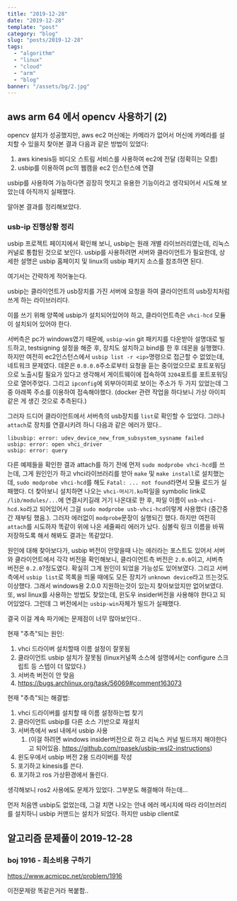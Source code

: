 ```yaml
---
title: "2019-12-28"
date: "2019-12-28"
template: "post"
category: "blog"
slug: "posts/2019-12-28"
tags: 
  - "algorithm"
  - "linux"
  - "cloud"
  - "arm"
  - "blog"
banner: "/assets/bg/2.jpg"
---
```


## aws arm 64 에서 opencv 사용하기 (2) 

opencv 설치가 성공했지만, aws ec2 머신에는 카메라가 없어서 머신에 카메라를 설치할 수 있을지 찾아본 결과 다음과 같은 방법이 있었다:

1. aws kinesis등 비디오 스트림 서비스를 사용하여 ec2에 전달 (정확히는 모름)
2. usbip를 이용하여 pc의 웹캠을 ec2 인스턴스에 연결

usbip를 사용하여 가능하다면 굉장히 멋지고 유용한 기능이라고 생각되어서 시도해 보았는데 아직까지 실패했다.

알아본 결과를 정리해보았다.

### usb-ip 진행상황 정리

usbip 프로젝트 페이지에서 확인해 보니, usbip는 원래 개별 라이브러리였는데, 리눅스 커널로 통합된 것으로 보인다. usbip를 사용하려면 서버와 클라이언트가 필요한데, 상세한 설명은 usbip 홈페이지 및 linux의 usbip 패키지 소스를 참조하면 된다.

여기서는 간략하게 적어놓는다.

usbip는 클라이언트가 usb장치를 가진 서버에 요청을 하여 클라이언트의 usb장치처럼 쓰게 하는 라이브러리다.

이를 쓰기 위해 양쪽에 usbip가 설치되어있어야 하고, 클라이언트측은 `vhci-hcd` 모듈이 설치되어 있어야 한다.

서버측은 pc가 windows였기 때문에, `usbip-win` git 패키지를 다운받아 설명대로 빌드하고, testsigning 설정을 해준 후, 장치도 설치하고 bind를 한 후 데몬을 실행했다. 하지만 여전히 ec2인스턴스에서 `usbip list -r <ip>`명령으로 접근할 수 없었는데, 네트워크 문제였다. 데몬은 `0.0.0.0`주소로부터 요청을 듣는 중이었으므로 포트포워딩으로 노출시킬 필요가 있다고 생각해서 게이트웨이에 접속하여 `3204`포트를 포트포워딩으로 열어주었다. 그리고 `ipconfig`에 외부아이피로 보이는 주소가 두 가지 있었는데 그 중 아래쪽 주소를 이용하여 접속해야했다. (docker 관련 작업을 하다보니 가상 아이피같은 게 생긴 것으로 추측된다.)

그러자 드디어 클라이언트에서 서버측의 usb장치를 `list`로 확인할 수 있었다. 그러나 `attach`로 장치를 연결시키려 하니 다음과 같은 에러가 떴다..

```log
libusbip: error: udev_device_new_from_subsystem_sysname failed
usbip: error: open vhci_driver
usbip: error: query
```

다른 예제들을 확인한 결과 attach를 하기 전에 먼저 `sudo modprobe vhci-hcd`를 쓰는데, 그게 원인인가 하고 vhci라이브러리를 받아 `make` 및 `make install`로 설치했는데, `sudo modprobe vhci-hcd`를 해도 `Fatal: ... not found`라면서 모듈 로드가 실패했다. 더 찾아보니 설치하면 나오는 `vhci-머시기.ko`파일을 symbolic link로 `/lib/modules/...`에 연결시키길래 거기 나온대로 한 후, 파일 이름이 `usb-vhci-hcd.ko`라고 되어있어서 그걸 `sudo modprobe usb-vhci-hcd`이렇게 사용했다 (중간중간 재부팅 했음.).
그러자 에러없이 `modprobe`문장이 실행되긴 했다. 하지만 여전히 `attach`를 시도하자 똑같이 위에 나온 세줄짜리 에러가 났다. 심볼릭 링크 이름을 바꿔 저장하도록 해서 해봐도 결과는 똑같았다.

원인에 대해 찾아보다가, usbip 버전이 안맞을때 나는 에러라는 포스트도 있어서 서버와 클라이언트에서 각각 버전을 확인해보니, 클라이언트측 버전은 `2.0.0`이고, 서버측 버전은 `0.2.0`?정도였다. 확실히 그게 원인이 되었을 가능성도 있어보였다. 그리고 서버측에서 `usbip list`로 목록을 띄울 때에도 모든 장치가 `unknown device`라고 뜨는것도 이상했다. 그래서 windows용 2.0.0 지원하는것이 있는지 찾아보았지만 없어보였다. 또, wsl linux를 사용하는 방법도 찾았는데, 윈도우 insider버전을 사용해야 한다고 되어있었다. 그런데 그 버전에서는 `usbip-win`자체가 빌드가 실패했다. 

결국 이걸 계속 파기에는 문제점이 너무 많아보인다..



현재 "추측"되는 원인:
1. vhci 드라이버 설치할때 이름 설정이 잘못됨
2. 클라이언트 usbip 설치가 잘못됨 (linux커널쪽 소스에 설명에서는 configure 스크립트 등 스텝이 더 많았다.)
3. 서버측 버전이 안 맞음
4. https://bugs.archlinux.org/task/56069#comment163073

현재 "추측"되는 해결법:
1. vhci 드라이버를 설치할 때 이름 설정하는법 찾기
2. 클라이언트 usbip를 다른 소스 기반으로 재설치
3. 서버측에서 wsl 내에서 usbip 사용 
   1. (이걸 하려면 windows insider버전으로 하고 리눅스 커널 빌드까지 해야한다고 되어있음. https://github.com/rpasek/usbip-wsl2-instructions)
4. 윈도우에서 usbip 버전 2용 드라이버를 작성
5. 포기하고 kinesis를 쓴다.
6. 포기하고 ros 가상환경에서 돌린다.

생각해보니 ros2 사용에도 문제가 있었다. 그부분도 해결해야 하는데...




먼저 처음엔 usbip도 없었는데, 그걸 치면 나오는 안내 에러 메시지에 따라 라이브러리를 설치하니 usbip 커맨드는 설치가 되었다. 하지만 usbip client로 




## 알고리즘 문제풀이 2019-12-28

### boj 1916 - 최소비용 구하기

https://www.acmicpc.net/problem/1916

이전문제랑 똑같은거라 복붙함..